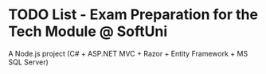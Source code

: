 TODO List - Exam Preparation for the Tech Module @ SoftUni
==========================================================

A Node.js project (C# + ASP.NET MVC + Razor + Entity Framework + MS SQL Server)
